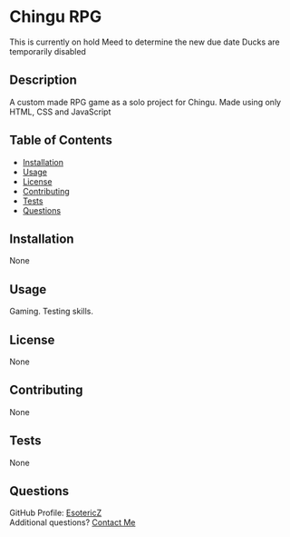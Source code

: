 # Chingu RPG
This is currently on hold
Meed to determine the new due date
Ducks are temporarily disabled

## Description 
A custom made RPG game as a solo project for Chingu. Made using only HTML, CSS and JavaScript

## Table of Contents
- [Installation](#Installation)
- [Usage](#Usage)
- [License](#License)
- [Contributing](#Contributing)
- [Tests](#Tests)
- [Questions](#Questions)

## Installation
None
      
## Usage
Gaming. Testing skills.
      
## License
None   
      
## Contributing 
None

## Tests
None

## Questions
GitHub Profile: [EsotericZ](https://www.github.com/EsotericZ)  
Additional questions? [Contact Me](mailto:cjsand03@gmail.com)